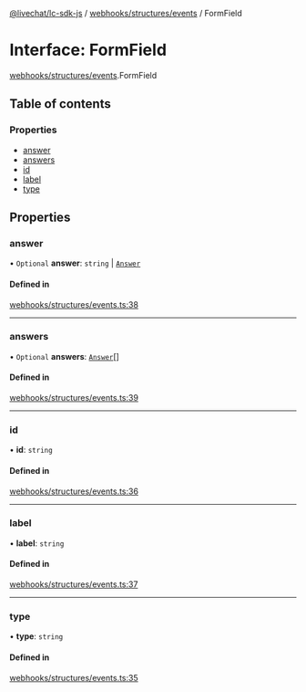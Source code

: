 [@livechat/lc-sdk-js](../README.md) / [webhooks/structures/events](../modules/webhooks_structures_events.md) / FormField

# Interface: FormField

[webhooks/structures/events](../modules/webhooks_structures_events.md).FormField

## Table of contents

### Properties

- [answer](webhooks_structures_events.FormField.md#answer)
- [answers](webhooks_structures_events.FormField.md#answers)
- [id](webhooks_structures_events.FormField.md#id)
- [label](webhooks_structures_events.FormField.md#label)
- [type](webhooks_structures_events.FormField.md#type)

## Properties

### answer

• `Optional` **answer**: `string` \| [`Answer`](webhooks_structures_events.Answer.md)

#### Defined in

[webhooks/structures/events.ts:38](https://github.com/livechat/lc-sdk-js/blob/d267eeb/src/webhooks/structures/events.ts#L38)

___

### answers

• `Optional` **answers**: [`Answer`](webhooks_structures_events.Answer.md)[]

#### Defined in

[webhooks/structures/events.ts:39](https://github.com/livechat/lc-sdk-js/blob/d267eeb/src/webhooks/structures/events.ts#L39)

___

### id

• **id**: `string`

#### Defined in

[webhooks/structures/events.ts:36](https://github.com/livechat/lc-sdk-js/blob/d267eeb/src/webhooks/structures/events.ts#L36)

___

### label

• **label**: `string`

#### Defined in

[webhooks/structures/events.ts:37](https://github.com/livechat/lc-sdk-js/blob/d267eeb/src/webhooks/structures/events.ts#L37)

___

### type

• **type**: `string`

#### Defined in

[webhooks/structures/events.ts:35](https://github.com/livechat/lc-sdk-js/blob/d267eeb/src/webhooks/structures/events.ts#L35)
